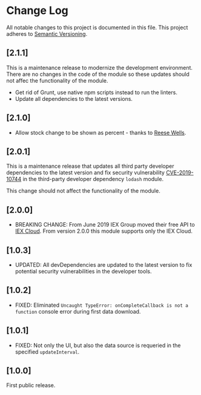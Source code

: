 # Change Log

All notable changes to this project is documented in this file.
This project adheres to [Semantic Versioning](http://semver.org/).

## [2.1.1]

This is a maintenance release to modernize the development environment. There are no changes in the code of the module so these updates should not affec the functionality of the module.
- Get rid of Grunt, use native npm scripts instead to run the linters.
- Update all dependencies to the latest versions.

## [2.1.0]

- Allow stock change to be shown as percent - thanks to [Reese Wells](https://github.com/ducoterra).

## [2.0.1]

This is a maintenance release that updates all third party developer dependencies to the latest version and fix security vulnerability [CVE-2019-10744](https://github.com/lodash/lodash/pull/4336) in the third-party developer dependency `lodash` module.

This change should not affect the functionality of the module.

## [2.0.0]

- BREAKING CHANGE: From June 2019 IEX Group moved their free API to [IEX Cloud](https://iextrading.com/developer/). From version 2.0.0 this module supports only the IEX Cloud.

## [1.0.3]

- UPDATED: All devDependencies are updated to the latest version to fix potential security vulnerabilities in the developer tools.

## [1.0.2]

- FIXED: Eliminated `Uncaught TypeError: onCompleteCallback is not a function` console error during first data download.

## [1.0.1]

- FIXED: Not only the UI, but also the data source is requeried in the specified `updateInterval`.

## [1.0.0]

First public release.
